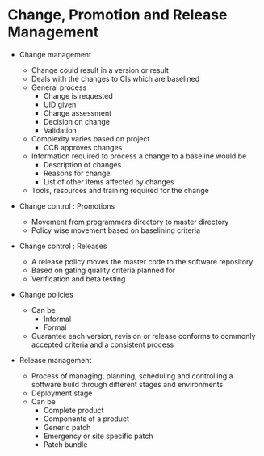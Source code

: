 # Change, Promotion and Release Management

- Change management
  - Change could result in a version or result
  - Deals with the changes to CIs which are baselined
  - General process
    - Change is requested
    - UID given
    - Change assessment
    - Decision on change
    - Validation
  - Complexity varies based on project
    - CCB approves changes
  - Information required to process a change to a baseline would be
    - Description of changes
    - Reasons for change
    - List of other items affected by changes
  - Tools, resources and training required for the change

- Change control : Promotions
  - Movement from programmers directory to master directory
  - Policy wise movement based on baselining criteria

- Change control : Releases
  - A release policy moves the master code to the software repository
  - Based on gating quality criteria planned for
  - Verification and beta testing

- Change policies
  - Can be
    - Informal
    - Formal
  - Guarantee each version, revision or release conforms to commonly accepted criteria and a consistent process

- Release management
  - Process of managing, planning, scheduling and controlling a software build through different stages and environments
  - Deployment stage
  - Can be
    - Complete product
    - Components of a product
    - Generic patch
    - Emergency or site specific patch
    - Patch bundle